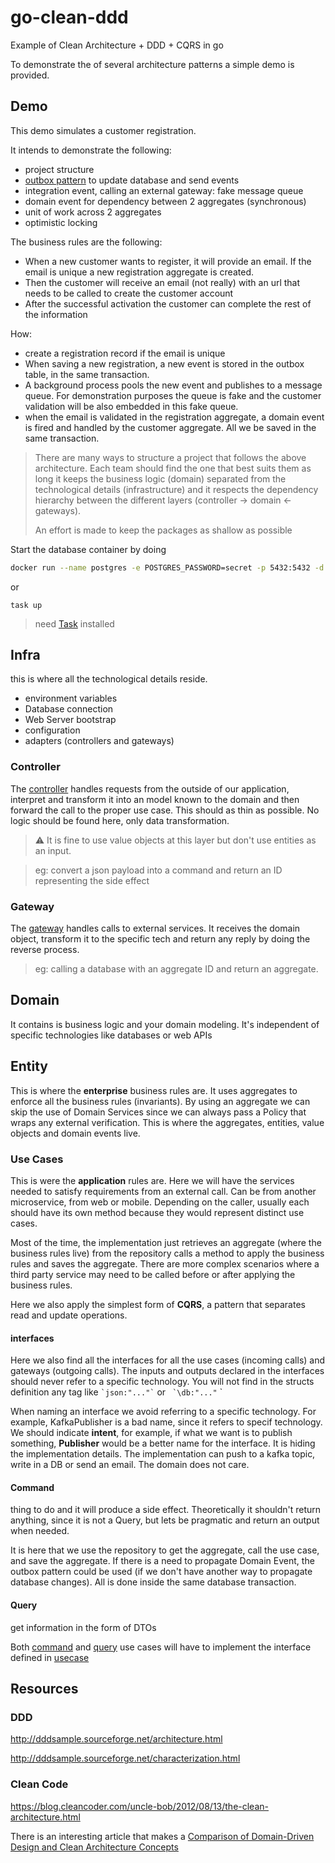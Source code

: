 # go-clean-ddd 
Example of Clean Architecture + DDD + CQRS in go

To demonstrate the of several architecture patterns a simple demo is provided.

## Demo
This demo simulates a customer registration.

It intends to demonstrate the following:
- project structure 
- [outbox pattern](https://microservices.io/patterns/data/transactional-outbox.html) to update database and send events
- integration event, calling an external gateway: fake message queue
- domain event for dependency between 2 aggregates (synchronous)
- unit of work across 2 aggregates
- optimistic locking

The business rules  are the following:
- When a new customer wants to register, it will provide an email. If the email is unique a new registration aggregate is created.
- Then the customer will receive an email (not really) with an url that needs to be called to create the customer account
- After the successful activation the customer can complete the rest of the information

How:
- create a registration record if the email is unique
- When saving a new registration, a new event is stored in the outbox table, in the same transaction.
- A background process pools the new event and publishes to a message queue.
For demonstration purposes the queue is fake and the customer validation will be also embedded in this fake queue.
- when the email is validated in the registration aggregate, a domain event is fired and handled by the customer aggregate. All we be saved in the same transaction. 

> There are many ways to structure a project that follows the above architecture. Each team should find the one that best suits them as long 
> it keeps the business logic (domain) separated from the technological details (infrastructure) and it respects the dependency hierarchy between the different layers (controller -> domain <- gateways).
>
> An effort is made to keep the packages as shallow as possible

Start the database container by doing

```sh
docker run --name postgres -e POSTGRES_PASSWORD=secret -p 5432:5432 -d postgres:9.6.8
```

or

```
task up
```

> need [Task](https://taskfile.dev/installation/) installed

## Infra
this is where all the technological details reside.

- environment variables
- Database connection
- Web Server bootstrap
- configuration
- adapters (controllers and gateways)

### Controller
The [controller](./internal/infra/controller/) handles requests from the outside of our application, interpret and transform it into an model known to the domain and then forward the call to the proper use case.
This should as thin as possible.
No logic should be found here, only data transformation.

> ⚠️ It is fine to use value objects at this layer but don't use entities as an input.

> eg: convert a json payload into a command and return an ID representing the side effect

### Gateway
The [gateway](./internal/infra/gateway/) handles calls to external services. It receives the domain object, transform it to the specific tech and return any reply by doing the reverse process.

> eg: calling a database with an aggregate ID and return an aggregate.

## Domain
It contains is business logic and your domain modeling.
It's independent of specific technologies like databases or web APIs

## Entity
This is where the **enterprise** business rules are. It uses aggregates to enforce all the business rules (invariants).
By using an aggregate we can skip the use of Domain Services since we can always pass a Policy that wraps any external verification.
This is where the aggregates, entities, value objects and domain events live.

### Use Cases
This is were the **application** rules are. Here we will have the services needed to satisfy requirements from an external call. Can be from another microservice, from web or mobile.
Depending on the caller, usually each should have its own method because they would represent distinct use cases.

Most of the time, the implementation just retrieves an aggregate (where the business rules live) from the repository calls a method to apply the business rules and saves the aggregate.
There are more complex scenarios where a third party service may need to be called before or after applying the business rules.

Here we also apply the simplest form of **CQRS**, a pattern that separates read and update operations.

#### interfaces
Here we also find all the interfaces for all the use cases (incoming calls) and gateways (outgoing calls).
The inputs and outputs declared in the interfaces should never refer to a specific technology. You will not find in the structs definition any tag like ``` `json:"..."` ``` or ``` `\db:"..."``` `

When naming an interface we avoid referring to a specific technology. For example, KafkaPublisher is a bad name, since it refers to specif technology. We should indicate __intent__, for example, if what we want is to publish something, __Publisher__ would be a better name for the interface. It is hiding the implementation details. The implementation can push to a kafka topic, write in a DB or send an email. The domain does not care.


#### Command
thing to do and it will produce a side effect. Theoretically it shouldn't return anything, since it is not a Query, but lets be pragmatic and return an output when needed.

It is here that we use the repository to get the aggregate, call the use case, and save the aggregate. If there is a need to propagate Domain Event, the outbox pattern could be used (if we don't have another way to propagate database changes). All is done inside the same database transaction. 

#### Query
get information in the form of DTOs

Both [command](./internal/domain/usecase/command/) and [query](./internal/domain/usecase/query/) use cases will have to implement the interface defined in [usecase](./internal/domain/usecase/)



## Resources

### DDD

http://dddsample.sourceforge.net/architecture.html

http://dddsample.sourceforge.net/characterization.html

### Clean Code
https://blog.cleancoder.com/uncle-bob/2012/08/13/the-clean-architecture.html

There is an interesting article that makes a [Comparison of Domain-Driven Design and Clean Architecture Concepts](https://khalilstemmler.com/articles/software-design-architecture/domain-driven-design-vs-clean-architecture/)
